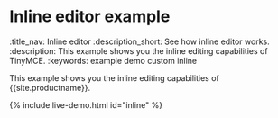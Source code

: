 # Inline editor example
:title_nav: Inline editor
:description_short: See how inline editor works.
:description: This example shows you the inline editing capabilities of TinyMCE.
:keywords: example demo custom inline

This example shows you the inline editing capabilities of {{site.productname}}.

{% include live-demo.html id="inline" %}
